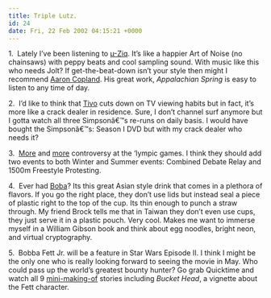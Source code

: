 ```yaml
---
title: Triple Lutz.
id: 24
date: Fri, 22 Feb 2002 04:15:21 +0000
---
```


1.  Lately I’ve been listening to [µ-Ziq](http://www.amazon.com/exec/obidos/ASIN/B000003RYX/qid=1014350864/sr=1-2/ref=sr_1_2/103-3882766-2288613). It’s like a happier Art of Noise (no chainsaws) with peppy beats and cool sampling sound. With music like this who needs Jolt? If get-the-beat-down isn’t your style then might I recommend [Aaron Copland](http://search.yahoo.com/bin/search?p=Aaron+Copland). His great work, *Appalachian Spring* is easy to listen to any time of day.  

2.  I’d like to think that [Tivo](http://www.tivo.com) cuts down on TV viewing habits but in fact, it’s more like a crack dealer in residence. Sure, I don’t channel surf anymore but I gotta watch all three Simpsonâ€™s re-runs on daily basis. I would have bought the Simpsonâ€™s: Season I <span class="caps">DVD</span> but with my crack dealer who needs it?  

3.  [More](http://dailynews.yahoo.com/h/ap/20020221/sp/oly_olympics_rdp_143.html) and [more](http://dailynews.yahoo.com/h/ap/20020221/ts/oly_russian_threats_3.html) controversy at the ‘lympic games. I think they should add two events to both Winter and Summer events: Combined Debate Relay and 1500m Freestyle Protesting.  

4.  Ever had [Boba](http://www.bubbleteaonline.com/)? Its this great Asian style drink that comes in a plethora of flavors. If you go the right place, they don’t use lids but instead seal a piece of plastic right to the top of the cup. Its thin enough to punch a straw through. My friend Brock tells me that in Taiwan they don’t even use cups, they just serve it in a plastic pouch. Very cool. Makes me want to immerse myself in a William Gibson book and think about egg noodles, bright neon, and virtual cryptography.  

5.  Bobba Fett Jr. will be a feature in Star Wars Episode II. I think I might be the only one who is really looking forward to seeing the movie in May. Who could pass up the world’s greatest bounty hunter? Go grab Quicktime and watch all 9 [mini-making-of](http://www.starwars.comepisode-ii/video) stories including *Bucket Head*, a vignette about the Fett character.





